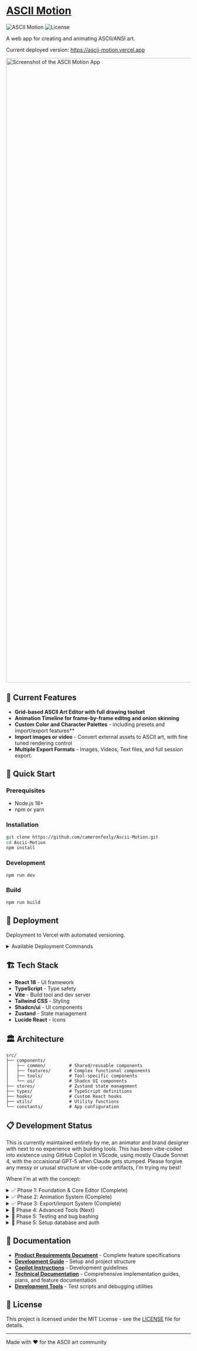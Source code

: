 # [ASCII Motion](https://ascii-motion.vercel.app)

![ASCII Motion](https://img.shields.io/badge/status-in%20development-yellow)
![License](https://img.shields.io/badge/license-MIT-blue)

A web app for creating and animating ASCII/ANSI art. 

Current deployed version:
https://ascii-motion.vercel.app

<img width="2594" height="1702" alt="Screenshot of the ASCII Motion App" src="https://github.com/user-attachments/assets/c3b54321-ffe1-42e1-a412-f425995274c5" /></br>

## 🎨 Current Features

- **Grid-based ASCII Art Editor with full drawing toolset** 
- **Animation Timeline for frame-by-frame editng and onion skinning** 
- **Custom Color and Character Palettes** - including presets and import/export features**
- **Import images or video** - Convert external assets to ASCII art, with fine tuned rendering control
- **Multiple Export Formats** - Images, Videos, Text files, and full session export. 

## 🚀 Quick Start

### Prerequisites
- Node.js 18+
- npm or yarn

### Installation
```bash
git clone https://github.com/cameronfoxly/Ascii-Motion.git
cd Ascii-Motion
npm install
```

### Development
```bash
npm run dev
```

### Build
```bash
npm run build
```

## 🚀 Deployment

Deployment to Vercel with automated versioning.

<details>
  <summary>Available Deployment Commands</summary>

| Command | Version Increment | Use Case |
|---------|------------------|----------|
| `npm run deploy` | **Patch** (0.1.23 → 0.1.24) | Bug fixes, small updates, content changes |
| `npm run deploy:major` | **Minor** (0.1.23 → 0.2.0) | New features, significant improvements |
| `npm run deploy:preview` | **None** | Testing deployments, preview branches |

### Manual Version Commands

For version management without deployment:

```bash
# Increment patch version (0.1.23 → 0.1.24)
npm run version:patch

# Increment minor version (0.1.23 → 0.2.0) 
npm run version:minor

# Increment major version (0.2.15 → 1.0.0)
npm run version:major
```
</details>


## 🏗️ Tech Stack

- **React 18** - UI framework
- **TypeScript** - Type safety
- **Vite** - Build tool and dev server
- **Tailwind CSS** - Styling
- **Shadcn/ui** - UI components
- **Zustand** - State management
- **Lucide React** - Icons


## 🏛️ Architecture

```
src/
├── components/
│   ├── common/         # Shared/reusable components
│   ├── features/       # Complex functional components  
│   ├── tools/          # Tool-specific components
│   └── ui/             # Shadcn UI components
├── stores/             # Zustand state management
├── types/              # TypeScript definitions
├── hooks/              # Custom React hooks
├── utils/              # Utility functions
└── constants/          # App configuration
```

## 📋 Development Status

This is currently maintained entirely by me, an animator and brand designer with next to no experience with building tools. This has been vibe-coded into existence using GitHub Copilot in VScode, using mostly Claude Sonnet 4, with the occaisional GPT-5 when Claude gets stumped. Please forgive any messy or unusal structure or vibe-code artifacts, I'm trying my best!

Where I'm at with the concept:
<details>
<summary> ✅ Phase 1: Foundation & Core Editor (Complete) </summary>
   
- [x] Project scaffolding and configuration
- [x] State management architecture (Zustand stores: canvas, animation, tools)
- [x] Type definitions and constants
- [x] UI components and styling (Tailwind CSS + shadcn/ui)
- [x] Canvas grid component with full rendering
- [x] Complete drawing tool suite (pencil, eraser, paint bucket, rectangle, ellipse, selection, eyedropper)
- [x] Zoom and navigation system (20%-400% zoom, pan controls, +/- hotkeys)
- [x] Character palette interface
- [x] Color picker
- [x] Selection and advanced editing (copy/paste with visual preview)
- [x] Undo/redo functionality
- [x] Keyboard shortcuts (Cmd/Ctrl+C, V, Z, Shift+Z, Alt for temporary eyedropper, +/- for zoom)
- [x] **High-DPI canvas rendering** - Crisp text quality on all displays
- [x] **Performance optimizations** - 60fps rendering with batched updates
- [x] **Gap-free drawing tools** - Smooth line interpolation for professional drawing
- [x] **Performance monitoring** - Real-time metrics overlay (Ctrl+Shift+P)
- [x] Theme system (dark/light mode)
      
</details>

<details>
   
<summary> ✅ Phase 2: Animation System (Complete) </summary>

- [x] Timeline component with frame management
- [x] Playback controls with variable speed
- [x] Frame thumbnails with visual indicators
- [x] Onion skinning with performance caching
- [x] Animation state management and synchronization
- [x] Keyboard shortcuts (Shift+O for onion skinning, Ctrl+N for new frame, Ctrl+D for duplicate frame, Ctrl+Delete/Backspace for delete frame)
</details>

<details>
<summary> ✅ Phase 3: Export/Import System (Complete) </summary>
- [x] High-DPI PNG image export with device pixel ratio scaling
- [x] Complete session export/import (.asciimtn files)
- [x] Typography settings preservation (font size, spacing)
- [x] Professional export UI with format-specific dialogs
- [x] Robust error handling and validation
- [x] Import video/image files and convert to ascii
</details>


<details>
<summary> 📅 Phase 4: Advanced Tools (Next) </summary>
- [ ] Custom brush system with pattern creation
- [x] Advanced color palettes beyond ANSI
- [x] Re-color brush (change colors without affecting characters)
- [x] **Gradient fill tool** ✅ **COMPLETE** - Linear/radial gradients with interactive controls
- [ ] Figlet text system
- [ ] Draw boxes and tables with ascii characters
</details>

<details>
<summary> 🧪 Phase 5: Testing and bug bashing </summary>
   
- [ ] FIX ALL THE BUGS!!!
- [ ] Sweeten tool set with quality of life improvements
- [ ] Address accessibilty issues
</details>

<details>
<summary> 💸 Phase 5: Setup database and auth </summary>
   
- [ ] Set up database for user account creation and project saving
- [ ] Version history for projects
- [ ] Profit?
 </details>

## 📖 Documentation

- **[Product Requirements Document](./PRD.md)** - Complete feature specifications
- **[Development Guide](./DEVELOPMENT.md)** - Setup and project structure
- **[Copilot Instructions](./COPILOT_INSTRUCTIONS.md)** - Development guidelines
- **[Technical Documentation](./docs/)** - Comprehensive implementation guides, plans, and feature documentation
- **[Development Tools](./dev-tools/)** - Test scripts and debugging utilities

## 📜 License

This project is licensed under the MIT License - see the [LICENSE](LICENSE) file for details.

---

Made with ❤️ for the ASCII art community
